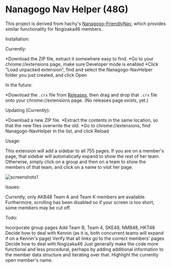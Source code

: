 # Nanagogo Nav Helper (48G)

This project is derived from hachy's [Nanagogo-FriendlyNav](https://github.com/hachy/Nanagogo-FriendlyNav), which provides similar functionality for Nogizaka46 members.

Installation:

Currently: 

*Download the ZIP file, extract it somewhere easy to find. 
*Go to your chrome://extensions page, make sure Developer mode is enabled
*Click "Load unpacked extension", find and select the Nanagogo-NavHelper folder you just created, and click Open

In the future: 

*Download the `.crx` file from [Releases](wlerin/Nanagogo-NavHelper/), then drag and drop that `.crx` file onto your chrome://extensions page. (No releases page exists, yet.)


Updating (Currently):

*Download a new ZIP file.
*Extract the contents in the same location, so that the new files overwrite the old.
*Go to chrome://extensions, find Nanagogo-NavHelper in the list, and click Reload


Usage:

This extension will add a sidebar to all 755 pages. If you are on a member's page, that sidebar will automatically expand to show the rest of her team. Otherwise, simply click on a group and then on a team to show the members of that team, and click on a name to visit her page.

![screenshots1](http://i.imgur.com/uFlURIk.jpg)

Issues:

Currently, only AKB48 Team A and Team K members are available. Furthermore, scrolling has been disabled so if your screen is too short, some members may be cut off.

Todo:

Incorporate group pages
Add Team B, Team 4, SKE48, NMB48, HKT48
Decide how to deal with Kennin (as it is, both concurrent teams will expand if on a Kennin's page)
Verify that all links go to the correct members' pages
Decide how to deal with Nogizaka46
Just generally make the code more functional and less procedural, perhaps by adding additional information to the member data structure and iterating over that.
Highlight the currently open member's name.
